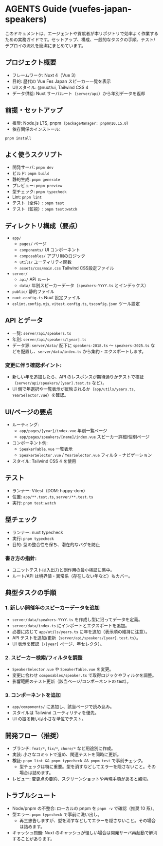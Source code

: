 # AGENTS Guide (vuefes-japan-speakers)

このドキュメントは、エージェントや貢献者が本リポジトリで効率よく作業するための実務ガイドです。セットアップ、構成、一般的なタスクの手順、テスト/デプロイの流れを簡潔にまとめています。

## プロジェクト概要

- フレームワーク: Nuxt 4（Vue 3）
- 目的: 歴代の Vue Fes Japan スピーカー一覧を表示
- UI/スタイル: @nuxt/ui, Tailwind CSS 4
- データ供給: Nuxt サーバルート（`server/api`）から年別データを返却

## 前提・セットアップ

- 推奨: Node.js LTS, pnpm（`packageManager: pnpm@10.15.0`）
- 依存関係のインストール:

```bash
pnpm install
```

## よく使うスクリプト

- 開発サーバ: `pnpm dev`
- ビルド: `pnpm build`
- 静的生成: `pnpm generate`
- プレビュー: `pnpm preview`
- 型チェック: `pnpm typecheck`
- Lint: `pnpm lint`
- テスト（全件）: `pnpm test`
- テスト（監視）: `pnpm test:watch`

## ディレクトリ構成（要点）

- `app/`
  - `pages/` ページ
  - `components/` UI コンポーネント
  - `composables/` アプリ用のロジック
  - `utils/` ユーティリティ関数
  - `assets/css/main.css` Tailwind CSS設定ファイル
- `server/`
  - `api/` API ルート
  - `data/` 年別スピーカーデータ（`speakers-YYYY.ts` とインデックス）
- `public/` 静的ファイル
- `nuxt.config.ts` Nuxt 設定ファイル
- `eslint.config.mjs`, `vitest.config.ts`, `tsconfig.json` ツール設定

## API とデータ

- 一覧: `server/api/speakers.ts`
- 年別: `server/api/speakers/[year].ts`
- データ源: `server/data/` 配下に `speakers-2018.ts` ～ `speakers-2025.ts` などを配置し、`server/data/index.ts` から集約・エクスポートします。

### 変更に伴う確認ポイント:
- 新しい年を追加したら、API のレスポンスが期待通りかテストで検証（`server/api/speakers/[year].test.ts` など）。
- UI 側で年選択や一覧表示が反映されるか（`app/utils/years.ts`, `YearSelector.vue`）を確認。

## UI/ページの要点

- ルーティング:
  - `app/pages/[year]/index.vue` 年別一覧ページ
  - `app/pages/speakers/[name]/index.vue` スピーカー詳細/個別ページ
- コンポーネント例:
  - `SpeakerTable.vue` 一覧表示
  - `SpeakerSelector.vue` / `YearSelector.vue` フィルタ・ナビゲーション
- スタイル: Tailwind CSS 4 を使用

## テスト

- ランナー: Vitest（DOM: happy-dom）
- 位置: `app/**.test.ts`, `server/**.test.ts`
- 実行: `pnpm test:watch`

## 型チェック

- ランナー: nuxt typecheck
- 実行: `pnpm typecheck`
- 目的: 型の整合性を保ち、潜在的なバグを防止

### 書き方の指針:
- ユニットテストは入出力と副作用の最小検証に集中。
- ルート/API は境界値・異常系（存在しない年など）もカバー。

## 典型タスクの手順

### 1. 新しい開催年のスピーカーデータを追加
- `server/data/speakers-YYYY.ts` を作成し型に沿ってデータを定義。
- `server/data/index.ts` にインポートとエクスポートを追加。
- 必要に応じて `app/utils/years.ts` に年を追加（表示順の維持に注意）。
- API テストを追加/更新（`server/api/speakers/[year].test.ts`）。
- UI 表示を確認（`/[year]` ページ、年セレクタ）。

### 2. スピーカー検索/フィルタを調整
- `SpeakerSelector.vue` や `SpeakerTable.vue` を変更。
- 変更に合わせ `composables/speaker.ts` で取得ロジックやフィルタを調整。
- 影響範囲のテスト更新（該当ページ/コンポーネントの test）。

### 3. コンポーネントを追加
- `app/components/` に追加し、該当ページで読み込み。
- スタイルは Tailwind ユーティリティを優先。
- UI の振る舞いは小さな単位でテスト。

## 開発フロー（推奨）

- ブランチ: `feat/*`, `fix/*`, `chore/*` など用途別に作成。
- 実装: 小さなコミットで進め、関連テストを同時に更新。
- 検証: `pnpm lint && pnpm typecheck && pnpm test` で事前チェック。
  - 型チェックは特に重要。型を消すなどしてエラーを隠さないこと。その場合は詰めます。
- レビュー: 変更点の要約、スクリーンショットや再現手順があると親切。

## トラブルシュート

- Node/pnpm の不整合: ローカルの pnpm を `pnpm -v` で確認（推奨 10 系）。
- 型エラー: `pnpm typecheck` で事前に洗い出し。
  - 再三忠告しますが、型を消すなどしてエラーを隠さないこと。その場合は詰めます。
- キャッシュ問題: Nuxt のキャッシュが怪しい場合は開発サーバ再起動で解消することがあります。
